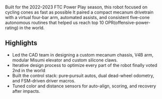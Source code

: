 Built for the 2022–2023 FTC Power Play season, this robot focused on cycling cones as fast as possible It paired a compact mecanum drivetrain with a virtual four-bar arm, automated assists, and consistent five-cone autonomous routines that helped us reach top 10 OPR(offensive-power-rating) in the world.

## Highlights

- Led the CAD team in designing a custom mecanum chassis, V4B arm, modular Misumi elevator and custom silicone claws.
- Iterative design process to optimize every part of the robot finally voted 2nd in the world
- Built the control stack: pure‑pursuit autos, dual dead-wheel odometry, and FSM-driven driver macros.
- Tuned color and distance sensors for auto-align, scoring, and recovery after impacts.